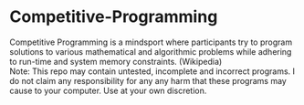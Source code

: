# Competitive-Programming
Competitive Programming is a mindsport where participants try to program solutions to various mathematical and algorithmic problems while adhering to run-time and system memory constraints. (Wikipedia)    
Note: This repo may contain untested, incomplete and incorrect programs. I do not claim any responsibility for any any harm that these programs may cause to your computer. Use at your own discretion.
